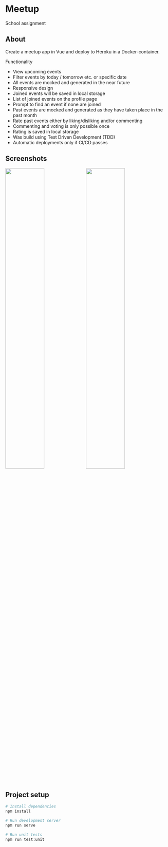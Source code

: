 # Meetup

School assignment

## About

Create a meetup app in Vue and deploy to Heroku in a Docker-container.

Functionality

- View upcoming events
- Filter events by today / tomorrow etc. or specific date
- All events are mocked and generated in the near future
- Responsive design
- Joined events will be saved in local storage
- List of joined events on the profile page
- Prompt to find an event if none are joined
- Past events are mocked and generated as they have taken place in the past month
- Rate past events either by liking/disliking and/or commenting
- Commenting and voting is only possible once
- Rating is saved in local storage
- Was build using Test Driven Development (TDD)
- Automatic deployments only if CI/CD passes

## Screenshots

<div>
<img src="https://user-images.githubusercontent.com/72305598/135722307-83cba743-4507-4f54-8f46-569a9dd9d79d.png" width="49%">
<img src="https://user-images.githubusercontent.com/72305598/135722310-2e8bb680-509c-4328-9048-cecce02d6a11.png" width="49%">
</div>

## Project setup

```bash
# Install dependencies
npm install

# Run development server
npm run serve

# Run unit tests
npm run test:unit
```
